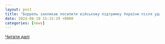 ```yaml
---
layout: post
title: "Боррель закликав посилити військову підтримку України після удару РФ по Костянтинівці"
date: 2024-08-10 15:15:29 +0000
categories: [news]
---
```


[Читати далі](https://gordonua.com/ukr/news/politics/borrel-zaklikav-posiliti-vijskovu-pidtrimku-ukrajini-pislja-udaru-rf-po-kostjantinivtsi-1715684.html)
